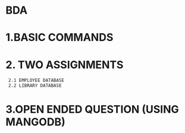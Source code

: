 # BDA
# 1.BASIC COMMANDS
# 2. TWO ASSIGNMENTS
     2.1 EMPLOYEE DATABASE
     2.2 LIBRARY DATABASE
# 3.OPEN ENDED QUESTION (USING MANGODB)
